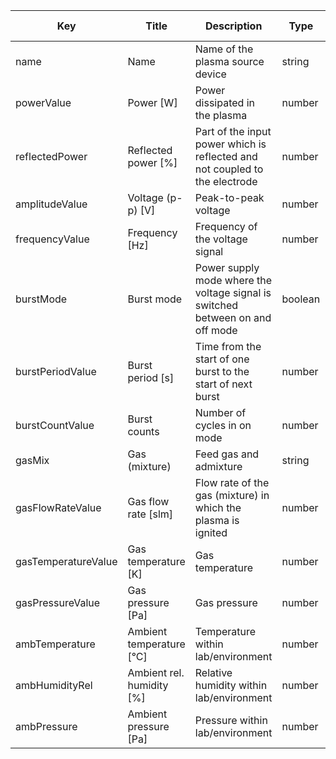 | Key                 | Title                  | Description                                                  | Type    | Required | Default value |
| ------------------- | ---------------------- | ------------------------------------------------------------ | ------- | -------- | ------------- |
| name                | Name                   | Name of the plasma source device                             | string  | true     |               |
| powerValue          | Power [W]              | Power dissipated in the plasma                               | number  | true     |               |
| reflectedPower      | Reflected power  [%]   | Part of the  input power which is reflected and not coupled to the electrode | number  | false    |
| amplitudeValue      | Voltage  (p-p) [V]     | Peak-to-peak voltage                                         | number  | true     |               |
| frequencyValue      | Frequency  [Hz]        | Frequency of the voltage signal                              | number  | true     |               |
| burstMode           | Burst mode             | Power supply  mode where the voltage signal is switched between on and off mode | boolean | false    |               |
| burstPeriodValue    | Burst period [s]       | Time from the  start of one burst to the start of next burst | number  | false    |               |
| burstCountValue     | Burst counts           | Number of cycles  in on mode                                 | number  | false    |               |
| gasMix              | Gas (mixture)          | Feed gas and admixture                                       | string  | true     |               |
| gasFlowRateValue    | Gas flow rate  [slm]   | Flow rate of the gas (mixture) in which the plasma is ignited | number  | false    |               |
| gasTemperatureValue | Gas temperature  [K]   | Gas temperature                                              | number  | true     |               |
| gasPressureValue    | Gas pressure  [Pa]     | Gas pressure                                                 | number  | true     |               |
| ambTemperature      | Ambient temperature [°C]  | Temperature within lab/environment                           | number  | true     |               |
| ambHumidityRel      | Ambient rel. humidity [%] | Relative humidity within lab/environment                     | number  | true     |               |
| ambPressure         | Ambient pressure [Pa]  | Pressure within lab/environment                              | number  | true     |               |
